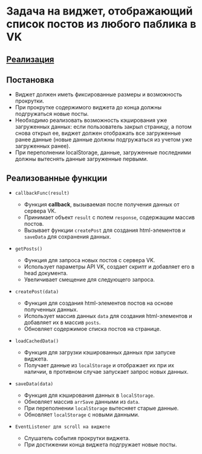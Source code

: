 # Задача на виджет, отображающий список постов из любого паблика в VK

## [Реализация](./index.js)

## Постановка 
- Виджет должен иметь фиксированные размеры и возможность прокрутки. 
- При прокрутке содержимого виджета до конца должны подгружаться новые посты. 
- Необходимо реализовать возможность кэширования уже загруженных данных: если пользователь закрыл страницу, а потом снова открыл ее, виджет должен отображать все загруженные ранее данные (новые данные должны подгружаться из учетом уже загруженных ранее).
- При переполнении localStorage, данные, загруженные последними должны вытеснять данные загруженные первыми.


## Реализованные функции
- `callbackFunc(result)`
  - Функция **callback**, вызываемая после получения данных от сервера VK.
  - Принимает объект `result` с полем `response`, содержащим массив постов.
  - Вызывает функции `createPost` для создания html-элементов и `saveData` для сохранения данных.


- `getPosts()`
  - Функция для запроса новых постов с сервера VK.
  - Использует параметры API VK, создает скрипт и добавляет его в head документа.
  - Увеличивает смещение для следующего запроса.


- `createPost(data)`
  - Функция для создания html-элементов постов на основе полученных данных.
  - Использует массив данных `data` для создания html-элементов и добавляет их в массив `posts`.
  - Обновляет содержимое списка постов на странице.


- `loadCachedData()`
  - Функция для загрузки кэшированных данных при запуске виджета.
  - Получает данные из `localStorage` и отображает их при их наличии, в противном случае запускает запрос новых данных.


- `saveData(data)`
  - Функция для кэширования данных в `localStorage`.
  - Обновляет массив `arrSave` данными из `data`.
  - При переполнении `localStorage` вытесняет старые данные.
  - Обновляет `localStorage` с новыми данными.


- `EventListener для scroll на виджете`
  - Слушатель события прокрутки виджета.
  - При достижении конца виджета подгружает новые посты.
